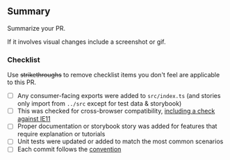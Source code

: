 ## Summary

Summarize your PR.

If it involves visual changes include a screenshot or gif.

### Checklist

Use ~~strikethroughs~~ to remove checklist items you don't feel are applicable to this PR.

- [ ] Any consumer-facing exports were added to `src/index.ts` (and stories only import from `../src` except for test data & storybook)
- [ ] This was checked for cross-browser compatibility, [including a check against IE11](https://github.com/elastic/kibana/blob/master/CONTRIBUTING.md#cross-browser-compatibility)
- [ ] Proper documentation or storybook story was added for features that require explanation or tutorials
- [ ] Unit tests were updated or added to match the most common scenarios
- [ ] Each commit follows the [convention](https://github.com/elastic/elastic-charts/blob/master/CONTRIBUTING.md)
